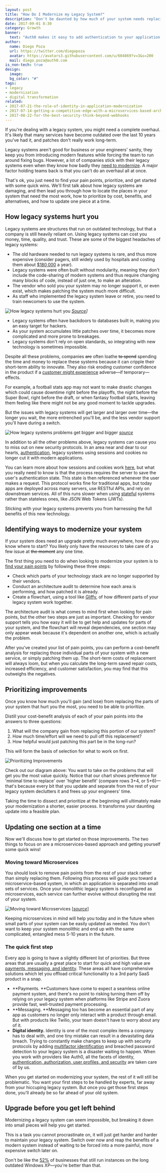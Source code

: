 ```yaml
---
layout: post
title: "How Do I Modernize my Legacy System?"
description: "Don't be daunted by how much of your system needs replacing—we'll show you how to get started."
date: 2017-09-01 8:30
category: Growth
banner:
  text: "Auth0 makes it easy to add authentication to your application."
author:
  name: Diego Poza
  url: https://twitter.com/diegopoza
  avatar: https://avatars3.githubusercontent.com/u/604869?v=3&s=200
  mail: diego.poza@auth0.com
is_non-tech: true
design:
  image:
  bg_color: "#"
tags:
- legacy
- modernization
- digital transformation
related:
- 2017-07-21-the-role-of-identity-in-application-modernization
- 2017-07-14-getting-a-competitive-edge-with-a-microservices-based-architecture
- 2017-08-22-for-the-best-security-think-beyond-webhooks
---
```



If you're dealing with a legacy system, you might need a complete overhaul. It's likely that many services have become outdated over the last 10 years you've had it, and patches don't really work long-term.

Legacy systems aren't good for business or your engineers' sanity, they keep you from introducing modern features while forcing the team to run around fixing bugs. However, a lot of companies stick with their legacy systems even when they know how badly they [need to modernize](https://auth0.com/blog/the-role-of-identity-in-application-modernization/). A major factor holding teams back is that you can't do an overhaul all at once.

That's ok, you just need to find your pain points, prioritize, and get started with some quick wins. We'll first talk about how legacy systems are damaging, and then lead you through how to locate the places in your system that need the most work, how to prioritize by cost, benefits, and alternatives, and how to update one piece at a time.

## How legacy systems hurt you

Legacy systems are structures that run on outdated technology, but that a company is still heavily reliant on. Using legacy systems can cost you money, time, quality, and trust. These are some of the biggest headaches of legacy systems:

* The old hardware needed to run legacy systems is rare, and thus more expensive (consider pagers, still widely used by hospitals and costing them about [$180,000](https://www.altexsoft.com/whitepapers/legacy-system-modernization-how-to-transform-the-enterprise-for-digital-future/) a year).
* Legacy systems were often built without modularity, meaning they don't include the code-sharing of modern systems and thus require changing many blocks of code, instead of just one, to make an alteration.
* The vendor who sold you your system may no longer support it, or even exist, which makes patching the system much more difficult.
* As staff who implemented the legacy system leave or retire, you need to train newcomers to use the system.


![How legacy systems hurt you](https://cdn.auth0.com/blog/modernize-legacy-system/legacy-systems-dilbert.png)
_[Source](http://dilbert.com/strip/2006-12-08)]_

* Legacy systems often have backdoors to databases built in, making you an easy target for hackers.
* As your system accumulates little patches over time, it becomes more complicated and more prone to breakages.
* Legacy systems don't rely on open standards, so integrating with new technology is sometimes impossible.

Despite all these problems, companies ~~are~~ often loathe ~~to spend~~ spending the time and money to replace these systems because it can cripple their short-term ability to innovate. They also risk eroding customer confidence in the product if a [customer might experience](https://www.zendesk.com/resources/why-companies-should-invest-in-the-customer-experience/) adverse—if temporary—effects.

For example, a football stats app may not want to make drastic changes which could cause downtime right before the playoffs, the night before the Super Bowl, right before the draft, or when fantasy football starts, leaving them feeling like there might not be any good moment to tackle upgrades.

But the issues with legacy systems will get larger and larger over time—the longer you wait, the more entrenched you'll be, and the less vendor support you'll have during a switch.

![How legacy systems problems get bigger and bigger](https://cdn.auth0.com/blog/modernize-legacy-system/legacy-system-dilbert-02.png)
_[source](http://dilbert.com/strip/2017-02-22)_

In addition to all the other problems above, legacy systems can cause you to miss out on new security protocols. In an area near and dear to our hearts, [authentication](https://auth0.com/blog/is-passwordless-authentication-more-secure-than-passwords/), legacy systems using sessions and cookies no longer cut it with modern applications.

You can learn more about how sessions and cookies work [here](https://auth0.com/blog/5-steps-to-add-modern-authentication-to-legacy-apps-using-jwts/), but what you really need to know is that the process requires the server to save the user's authentication state. This state is then referenced whenever the user makes a request. This protocol works fine for traditional apps, but today apps are deployed across many servers, use RESTful APIs, and rely on downstream services. All of this runs slower when using [stateful](https://nordicapis.com/defining-stateful-vs-stateless-web-services/) systems rather than stateless ones, like JSON Web Tokens (JWTs).

Sticking with your legacy systems prevents you from harnessing the full benefits of this new technology.

## Identifying ways to modernize your system

If your system does need an upgrade pretty much everywhere, how do you know where to start? You likely only have the resources to take care of a few issue at ~~the moment~~ any one time.

The first thing you need to do when looking to modernize your system is to [find your pain points](https://www.altexsoft.com/whitepapers/legacy-system-modernization-how-to-transform-the-enterprise-for-digital-future/) by following these three steps:

* Check which parts of your technology stack are no longer supported by their vendors.
* Conduct an architecture audit to determine how each area is performing, and how patched it is already.
* Create a flowchart, using a tool like [Gliffy](https://www.gliffy.com/), of how different parts of your legacy system work together.

The architecture audit is what comes to mind first when looking for pain points, but the other two steps are just as important. Checking for vendor support tells you how easy it will be to get help and updates for parts of your system, and the flowchart will reveal dependencies, one section may only appear weak because it's dependent on another one, which is actually the problem.

After you've created your list of pain points, you can perform a cost-benefit analysis for replacing those individual parts of your system with a new service, or simply patching them up. The short-term costs of replacement will always loom, but when you calculate the long-term saved repair costs, increased efficiency, and customer satisfaction, you may find that this outweighs the negatives.

## Prioritizing improvements

Once you know how much you'll gain (and lose) from replacing the parts of your system that hurt you the most, you need to be able to prioritize.

Distill your cost-benefit analysis of each of your pain points into the answers to three questions:

1. What will the company gain from replacing this portion of our system?
2. How much time/effort will we need to pull off this replacement?
3. How helpful would just patching this part be in the long-run?

This will form the basis of selection for what to work on first.

![Prioritizing Improvements](https://cdn.auth0.com/blog/modernize-legacy-system/prioritizing-improvements.png)

Check out our diagram above: You want to take on the problems that will get you the most value quickly. Notice that our chart shows preference for 'minimal time to replace' over 'higher benefit' (compare rows 3+4, or 5+6)—that's because every bit that you update and separate from the rest of your legacy system declutters it and frees up your engineers' time.

Taking the time to dissect and prioritize at the beginning will ultimately make your modernization a shorter, easier process. It transforms your daunting update into a feasible plan.

## Updating one section at a time

Now we'll discuss how to get started on those improvements. The two things to focus on are a microservices-based approach and getting yourself some quick wins!

### Moving toward Microservices

You should look to remove pain points from the rest of your stack rather than simply replacing them. Following this process will guide you toward a microservice-based system, in which an application is separated into small sets of services. Once your monolithic legacy system is reconfigured as microservices, each service can further evolve without disrupting the rest of your system.

![Moving toward Microservices](https://cdn.auth0.com/blog/modernize-legacy-system/moving-toward-microservices.png)
[*[source](http://soolan.com/microservice-architecture-implementation/)*]

Keeping microservices in mind will help you today and in the future when small parts of your system can be easily updated as needed.  You don't want to keep your system monolithic and end up with the same complicated, entangled mess 5-10 years in the future.

### The quick first step

Every app is going to have a slightly different list of priorities. But three areas that are usually a great place to start for quick and high value are [payments, messaging, and identity](https://auth0.com/blog/getting-a-competitive-edge-with-a-microservices-based-architecture/). These areas all have comprehensive solutions which let you offload critical functionality to a 3rd party SaaS product in a snap.

* **Payments. **Customers have come to expect a seamless online payment system, and there's no point to risking turning them off by relying on your legacy system when platforms like Stripe and Zuora provide fast, well-trusted payment processing.
* **Messaging. **Messaging too has become an essential part of any app as customers no longer only interact with a product through email. But with products like Twilio, your team doesn't have to worry about any of it.
* **Digital identity.** Identity is one of the most complex items a company has to deal with, and one tiny mistake can result in a devastating data breach. Trying to constantly make changes to keep up with security protocols by adding [multifactor identification](https://auth0.com/learn/get-started-with-mfa/) and breached password detection to your legacy system is a disaster waiting to happen. When you work with providers like Auth0, all the facets of identity, [authentication, authorization, user profiles, and security](https://auth0.com/blog/the-role-of-identity-in-application-modernization/) are taken care of by us.

When you get started on modernizing your system, the rest of it will still be problematic. You want your first steps to be handled by experts, far away from your hiccuping legacy system. But once you get those first steps done, you'll already be so far ahead of your old system.

## Upgrade before you get left behind

Modernizing a legacy system can seem impossible, but breaking it down into small pieces will help you get started.

This is a task you cannot procrastinate on, it will just get harder and harder to maintain your legacy system. Switch over now and reap the benefits of a modern system instead of waiting to be forced into a more painful, more expensive switch later on.

Don't be like the [52%](http://www.techradar.com/news/more-than-half-of-businesses-still-rely-on-windows-xp) of businesses that still run instances on the long outdated Windows XP—you're better than that.
